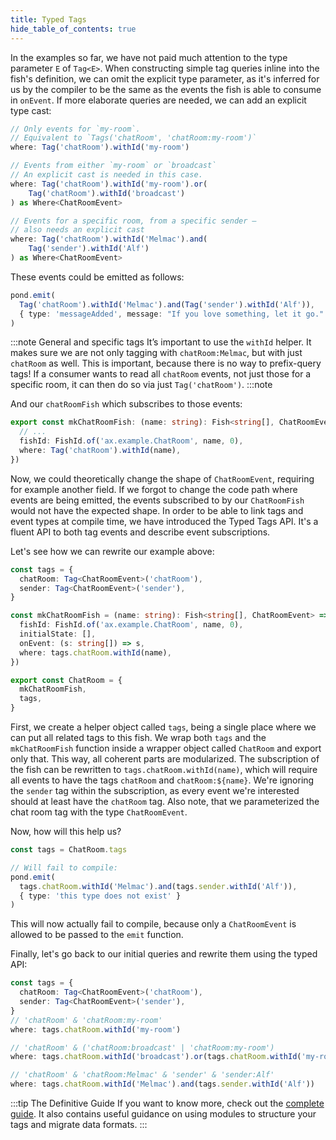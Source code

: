 ```yaml
---
title: Typed Tags
hide_table_of_contents: true
---
```


In the examples so far, we have not paid much attention to the type parameter `E` of `Tag<E>`. When constructing simple
tag queries inline into the fish's definition, we can omit the explicit type parameter, as it's inferred for us by the
compiler to be the same as the events the fish is able to consume in `onEvent`. If more elaborate queries are needed, we
can add an explicit type cast:

```typescript
// Only events for `my-room`.
// Equivalent to `Tags('chatRoom', 'chatRoom:my-room')`
where: Tag('chatRoom').withId('my-room')

// Events from either `my-room` or `broadcast`
// An explicit cast is needed in this case.
where: Tag('chatRoom').withId('my-room').or(
    Tag('chatRoom').withId('broadcast')
) as Where<ChatRoomEvent>

// Events for a specific room, from a specific sender –
// also needs an explicit cast
where: Tag('chatRoom').withId('Melmac').and(
    Tag('sender').withId('Alf')
) as Where<ChatRoomEvent>
```

These events could be emitted as follows:

```typescript
pond.emit(
  Tag('chatRoom').withId('Melmac').and(Tag('sender').withId('Alf')),
  { type: 'messageAdded', message: "If you love something, let it go." }
)
```

:::note General and specific tags
It’s important to use the `withId` helper. It makes sure we are not only tagging with
`chatRoom:Melmac`, but with just `chatRoom` as well. This is important, because there is no
way to prefix-query tags! If a consumer wants to read all `chatRoom` events, not just those for a
specific room, it can then do so via just `Tag('chatRoom')`.
:::note

And our `chatRoomFish` which subscribes to those events:

```typescript
export const mkChatRoomFish: (name: string): Fish<string[], ChatRoomEvent> => ({
  // ...
  fishId: FishId.of('ax.example.ChatRoom', name, 0),
  where: Tag('chatRoom').withId(name),
})
```

Now, we could theoretically change the shape of `ChatRoomEvent`, requiring for example another field. If we forgot to
change the code path where events are being emitted, the events subscribed to by our `ChatRoomFish` would not have the
expected shape. In order to be able to link tags and event types at compile time, we have introduced the Typed Tags API.
It's a fluent API to both tag events and describe event subscriptions.

Let's see how we can rewrite our example above:

```typescript
const tags = {
  chatRoom: Tag<ChatRoomEvent>('chatRoom'),
  sender: Tag<ChatRoomEvent>('sender'),
}

const mkChatRoomFish = (name: string): Fish<string[], ChatRoomEvent> => ({
  fishId: FishId.of('ax.example.ChatRoom', name, 0),
  initialState: [],
  onEvent: (s: string[]) => s,
  where: tags.chatRoom.withId(name),
})

export const ChatRoom = {
  mkChatRoomFish,
  tags,
}
```

First, we create a helper object called `tags`, being a single place where we can put all related tags to this fish. We wrap
both `tags` and the `mkChatRoomFish` function inside a wrapper object called `ChatRoom` and export only that. This way,
all coherent parts are modularized. The subscription of the fish can be rewritten to `tags.chatRoom.withId(name)`,
which will require all events to have the tags `chatRoom` and `chatRoom:${name}`. We're ignoring the `sender` tag within the
subscription, as every event we're interested should at least have the `chatRoom` tag. Also note, that we parameterized
the chat room tag with the type `ChatRoomEvent`.

Now, how will this help us?

```typescript
const tags = ChatRoom.tags

// Will fail to compile:
pond.emit(
  tags.chatRoom.withId('Melmac').and(tags.sender.withId('Alf')),
  { type: 'this type does not exist' }
)
```

This will now actually fail to compile, because only a `ChatRoomEvent` is allowed to be passed to the `emit` function.

Finally, let's go back to our initial queries and rewrite them using the typed API:

```typescript
const tags = {
  chatRoom: Tag<ChatRoomEvent>('chatRoom'),
  sender: Tag<ChatRoomEvent>('sender'),
}
// 'chatRoom' & 'chatRoom:my-room'
where: tags.chatRoom.withId('my-room')

// 'chatRoom' & ('chatRoom:broadcast' | 'chatRoom:my-room')
where: tags.chatRoom.withId('broadcast').or(tags.chatRoom.withId('my-room'))

// 'chatRoom' & 'chatRoom:Melmac' & 'sender' & 'sender:Alf'
where: tags.chatRoom.withId('Melmac').and(tags.sender.withId('Alf'))
```

:::tip The Definitive Guide
If you want to know more, check out the [complete guide](/docs/pond/in-depth/tag-type-checking). It
also contains useful guidance on using modules to structure your tags and migrate data formats.
:::
